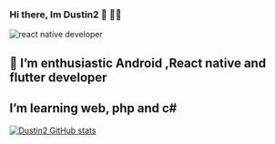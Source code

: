 ### Hi there, Im Dustin2 👋 👨‍💻
![react native developer](https://github.com/Dustin2/Dustin2/assets/38537077/727e8f36-1469-4b10-81e4-97a73add2687)
## 🌱 I’m enthusiastic Android ,React native and flutter developer
## I’m learning web, php and c#


[![Dustin2 GitHub stats](https://github-readme-stats.vercel.app/api?username=dustin2)](https://github.com/anuraghazra/github-readme-stats)
